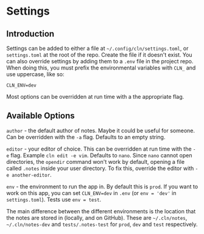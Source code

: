 # Settings

## Introduction
Settings can be added to either a file at `~/.config/cln/settings.toml`, or `settings.toml` at the root of the repo. Create the file if it doesn't exist. You can also override settings by adding them to a `.env` file in the project repo. When doing this, you must prefix the environmental variables with `CLN_` and use uppercase, like so:

```
CLN_ENV=dev
```

Most options can be overridden at run time with a the appropriate flag.

## Available Options

`author` - the default author of notes. Maybe it could be useful for someone. Can be overridden with the `-a` flag. Defaults to an empty string.

`editor` - your editor of choice. This can be overridden at run time with the `-e` flag. Example `cln edit -e vim`. Defaults to `nano`. Since `nano` cannot open directories, the `opendir` command won't work by default, opening a file called `.notes` inside your user directory. To fix this, override the editor with `-e another-editor`.

`env` - the environment to run the app in. By default this is `prod`. If you want to work on this app, you can set `CLN_ENV=dev` in `.env` (or `env = 'dev'` in `settings.toml`). Tests use `env = test`.

The main difference between the different environments is the location that the notes are stored in (locally, and on GitHub). These are `~/.cln/notes`, `~/.cln/notes-dev` and `tests/.notes-test` for `prod`, `dev` and `test` respectively.
